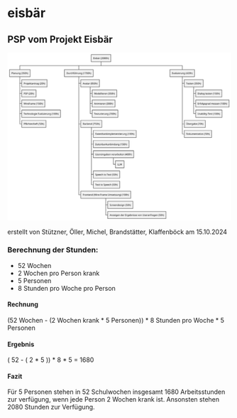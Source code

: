 # eisbär

## PSP vom Projekt Eisbär
![PSP](./documents/psp.png)

erstellt von Stützner, Öller, Michel, Brandstätter, Klaffenböck am 15.10.2024
### Berechnung der Stunden:
* 52 Wochen
* 2 Wochen pro Person krank
* 5 Personen
* 8 Stunden pro Woche pro Person

#### Rechnung
(52 Wochen - (2 Wochen krank * 5 Personen)) * 8 Stunden pro Woche * 5 Personen

#### Ergebnis
( 52 - ( 2 * 5 )) * 8 * 5 = 1680

#### Fazit
Für 5 Personen stehen in 52 Schulwochen insgesamt 1680 Arbeitsstunden zur verfügung, wenn jede Person 2 Wochen krank ist.
Ansonsten stehen 2080 Stunden zur Verfügung.
